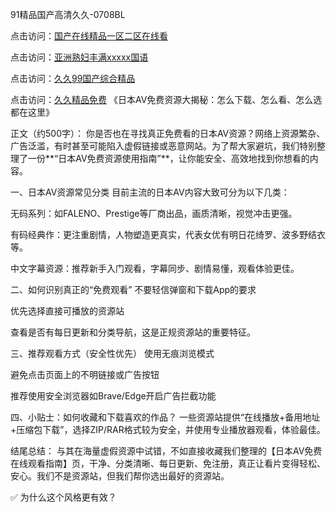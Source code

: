 91精品国产高清久久-0708BL

点击访问：<a href="https://heiliaoga6s9v.pages.dev">国产在线精品一区二区在线看</a>

点击访问：<a href="https://heiliaowt0d7p.pages.dev">亚洲熟妇丰满xxxxx国语</a>

点击访问：<a href="https://heiliaozj3tjd.pages.dev">久久99国产综合精品</a>

点击访问：<a href="https://heiliaoe8ajia.pages.dev">久久精品免费</a>
《日本AV免费资源大揭秘：怎么下载、怎么看、怎么选都在这里》

正文（约500字）：
你是否也在寻找真正免费看的日本AV资源？网络上资源繁杂、广告泛滥，有时甚至可能陷入虚假链接或恶意网站。为了帮大家避坑，我们特别整理了一份**“日本AV免费资源使用指南”**，让你能安全、高效地找到你想看的内容。

一、日本AV资源常见分类
目前主流的日本AV内容大致可分为以下几类：

无码系列：如FALENO、Prestige等厂商出品，画质清晰，视觉冲击更强。

有码经典作：更注重剧情，人物塑造更真实，代表女优有明日花绮罗、波多野结衣等。

中文字幕资源：推荐新手入门观看，字幕同步、剧情易懂，观看体验更佳。

二、如何识别真正的“免费观看”
不要轻信弹窗和下载App的要求

优先选择直接可播放的资源站

查看是否有每日更新和分类导航，这是正规资源站的重要特征。

三、推荐观看方式（安全性优先）
使用无痕浏览模式

避免点击页面上的不明链接或广告按钮

推荐使用安全浏览器如Brave/Edge开启广告拦截功能

四、小贴士：如何收藏和下载喜欢的作品？
一些资源站提供“在线播放+备用地址+压缩包下载”，选择ZIP/RAR格式较为安全，并使用专业播放器观看，体验最佳。

结尾总结：
与其在海量虚假资源中试错，不如直接收藏我们整理的【日本AV免费在线观看指南】页，干净、分类清晰、每日更新、免注册，真正让看片变得轻松、安心。我们不是资源站，但我们帮你选出最好的资源站。

✅ 为什么这个风格更有效？

<span style="display:none;">[Canonical link]( https://github.com/wlx080725/875351 ）</span>
